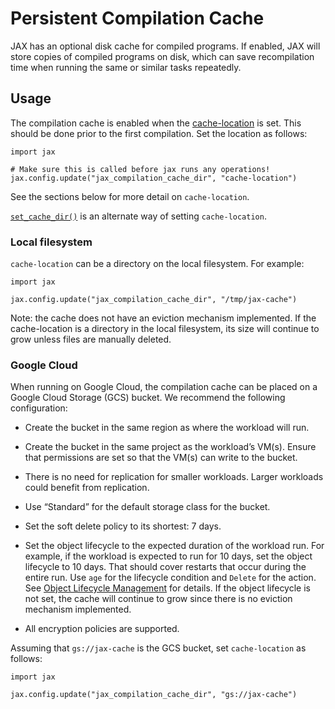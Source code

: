 # Persistent Compilation Cache

<!--* freshness: { reviewed: '2024-04-09' } *-->

JAX has an optional disk cache for compiled programs. If enabled, JAX will
store copies of compiled programs on disk, which can save recompilation time
when running the same or similar tasks repeatedly.

## Usage

The compilation cache is enabled when the
[cache-location](https://github.com/google/jax/blob/jax-v0.4.26/jax/_src/config.py#L1206)
is set. This should be done prior to the first compilation. Set the location as
follows:

```
import jax

# Make sure this is called before jax runs any operations!
jax.config.update("jax_compilation_cache_dir", "cache-location")
```

See the sections below for more detail on `cache-location`.

[`set_cache_dir()`](https://github.com/google/jax/blob/jax-v0.4.26/jax/experimental/compilation_cache/compilation_cache.py#L18)
is an alternate way of setting `cache-location`.

### Local filesystem

`cache-location` can be a directory on the local filesystem. For example:

```
import jax

jax.config.update("jax_compilation_cache_dir", "/tmp/jax-cache")
```

Note: the cache does not have an eviction mechanism implemented. If the
cache-location is a directory in the local filesystem, its size will continue
to grow unless files are manually deleted.

### Google Cloud

When running on Google Cloud, the compilation cache can be placed on a Google
Cloud Storage (GCS) bucket. We recommend the following configuration:

*  Create the bucket in the same region as where the workload will run.

*  Create the bucket in the same project as the workload’s VM(s). Ensure that
   permissions are set so that the VM(s) can write to the bucket.

*  There is no need for replication for smaller workloads. Larger workloads
   could benefit from replication.

*  Use “Standard” for the default storage class for the bucket.

*  Set the soft delete policy to its shortest: 7 days.

*  Set the object lifecycle to the expected duration of the workload run.
   For example, if the workload is expected to run for 10 days, set the object
   lifecycle to 10 days. That should cover restarts that occur during the entire
   run. Use `age` for the lifecycle condition and `Delete` for the action. See
   [Object Lifecycle Management](https://cloud.google.com/storage/docs/lifecycle)
   for details. If the object lifecycle is not set, the cache will continue to
   grow since there is no eviction mechanism implemented.

*  All encryption policies are supported.

Assuming that `gs://jax-cache` is the GCS bucket, set `cache-location` as
follows:

```
import jax

jax.config.update("jax_compilation_cache_dir", "gs://jax-cache")
```
